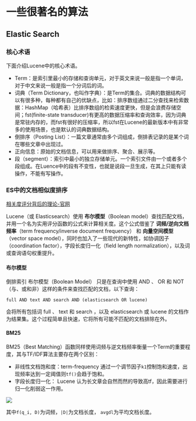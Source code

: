 # 一些很著名的算法

## Elastic Search

### 核心术语
下面介绍Lucene中的核心术语。
- Term：是索引里最小的存储和查询单元，对于英文来说一般是指一个单词，对于中文来说一般是指一个分词后的词。
- 词典（Term Dictionary，也叫作字典）：是Term的集合。词典的数据结构可以有很多种，每种都有自己的优缺点，比如：排序数组通过二分查找来检索数据：HashMap（哈希表）比排序数组的检索速度更快，但是会浪费存储空间；fst(finite-state transducer)有更高的数据压缩率和查询效率，因为词典是常驻内存的，而fst有很好的压缩率，所以fst在Lucene的最新版本中有非常多的使用场景，也是默认的词典数据结构。
- 倒排序（Posting List）：一篇文章通常由多个词组成，倒排表记录的是某个词在哪些文章中出现过。
- 正向信息：原始的文档信息，可以用来做排序、聚合、展示等。
- 段（segment）：索引中最小的独立存储单元。一个索引文件由一个或者多个段组成。在Luence中的段有不变性，也就是说段一旦生成，在其上只能有读操作，不能有写操作。

### ES中的文档相似度排序
[相关度评分背后的理论-官网](https://www.elastic.co/guide/cn/elasticsearch/guide/cn/scoring-theory.html)

Lucene（或 Elasticsearch）使用 **布尔模型**（Boolean model）查找匹配文档，并用一个名为实用评分函数的公式来计算相关度。这个公式借鉴了 **词频/逆向文档频率**（term frequency/inverse document frequency） 和 **向量空间模型**（vector space model），同时也加入了一些现代的新特性，如协调因子（coordination factor），字段长度归一化（field length normalization），以及词或查询语句权重提升。

#### 布尔模型
倒排索引
布尔模型（Boolean Model） 只是在查询中使用 AND 、 OR 和 NOT （与、或和非）这样的条件来查找匹配的文档，以下查询：
```
full AND text AND search AND (elasticsearch OR lucene)
```
会将所有包括词 full 、 text 和 search ，以及 elasticsearch 或 lucene 的文档作为结果集。这个过程简单且快速，它将所有可能不匹配的文档排除在外。

#### BM25
BM25（Best Matching）函数同样使用词频与逆文档频率衡量一个Term的重要程度，其与TF/IDF算法主要存在两个区别：
- 非线性文档饱和度：term-frequency 通过一个调节因子`k1`控制饱和速度，出现频率达到一定阈值则`tf()`会趋于饱和。
- 字段长度归一化： Lucene 认为长文章会自然而然的导致高tf，因此需要进行归一化削弱这一作用。

![](https://wikimedia.org/api/rest_v1/media/math/render/svg/43e5c609557364f7836b6b2f4cd8ea41deb86a96)

其中`f(q_i, D)`为词频，`|D|`为文档长度， `avgdl`为平均文档长度。
